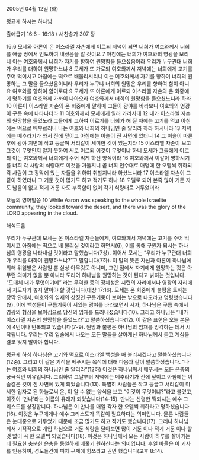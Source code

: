 2005년 04월 12일 (화)

평균케 하시는 하나님



출애굽기 16:6 - 16:18 / 새찬송가 307 장


16:6 모세와 아론이 온 이스라엘 자손에게 이르되 저녁이 되면 너희가 여호와께서 너희를 애굽 땅에서 인도하여 내셨음을 알 것이요 7 아침에는 너희가 여호와의 영광을 보리니 이는 여호와께서 너희가 자기를 향하여 원망함을 들으셨음이라 우리가 누구관대 너희가 우리를 대하여 원망하느냐 8 모세가 또 가로되 여호와께서 저녁에는 너희에게 고기를 주어 먹이시고 아침에는 떡으로 배불리시리니 이는 여호와께서 자기를 향하여 너희의 원망하는 그 말을 들으셨음이니라 우리가 누구냐 너희의 원망은 우리를 향하여 함이 아니요 여호와를 향하여 함이로다 9 모세가 또 아론에게 이르되 이스라엘 자손의 온 회중에게 명하기를 여호와께 가까이 나아오라 여호와께서 너희의 원망함을 들으셨느니라 하라 10 아론이 이스라엘 자손의 온 회중에게 말하매 그들이 광야를 바라보니 여호와의 영광이 구름 속에 나타나더라 11 여호와께서 모세에게 일러 가라사대 12 내가 이스라엘 자손의 원망함을 들었노라 그들에게 고하여 이르기를 너희가 해 질 때에는 고기를 먹고 아침에는 떡으로 배부르리니 나는 여호와 너희의 하나님인 줄 알리라 하라 하시니라 13 저녁에는 메추라기가 와서 진에 덮이고 아침에는 이슬이 진 사면에 있더니 14 그 이슬이 마른 후에 광야 지면에 작고 둥글며 서리같이 세미한 것이 있는지라 15 이스라엘 자손이 보고 그것이 무엇인지 알지 못하여 서로 이르되 이것이 무엇이냐 하니 모세가 그들에게 이르되 이는 여호와께서 너희에게 주어 먹게 하신 양식이라 16 여호와께서 이같이 명하시기를 너희 각 사람의 식량대로 이것을 거둘지니 곧 너희 인수대로 매명에 한 오멜씩 취하되 각 사람이 그 장막에 있는 자들을 위하여 취할지니라 하셨느니라 17 이스라엘 자손이 그같이 하였더니 그 거둔 것이 많기도 하고 적기도 하나 18 오멜로 되어 본즉 많이 거둔 자도 남음이 없고 적게 거둔 자도 부족함이 없이 각기 식량대로 거두었더라 

오늘의 영어말씀 
10 While Aaron was speaking to the whole Israelite community, they looked toward the desert, and there was the glory of the LORD appearing in the cloud.

해석도움





우리가 누구관대 
모세는 온 이스라엘 자손들에게, 여호와께서 저녁에는 고기를 주어 먹이시고 아침에는 떡으로 배 불리실 것이라고 하면서(6), 이를 통해 구원자 되시는 하나님의 영광을 나타내실 것이라고 말했습니다(7상). 이어서 모세는 “우리가 누구관대 너희가 우리를 대하여 원망하느냐?”고 말합니다(7하). 이 말의 뜻은 자신과 아론이 하나님에 의해 위임받은 사람일 뿐 실상 아무것도 아니며, 그런 점에서 자기에게 원망하는 것은 아무런 의미가 없을 뿐 아니라 도리어 하나님을 원망하는 것이 된다고 밝히는 것입니다. “도대체 내가 무엇이기에” 라는 무익한 종의 정체성은 시련의 자리에서나 영광의 자리에서 지도자가 놓지 말아야 할 것입니다(대상 17:16). 모세는 온 회중에게 불평을 토하는 장막 안에서, 여호와의 임재의 상징인 구름기둥이 보이는 밖으로 나오라고 명령했습니다(9). 이에 백성들이 구름기둥이 서있는 광야를 바라보면서 서자, 하나님은 구름 속에서 영광의 형상을 보이심으로 당신의 임재를 드러내셨습니다(10). 그리고 하나님은 “내가 이스라엘 자손의 원망함을 들었노라”고 말씀하셨습니다(12). 이 같은 표현은 오늘 본문에 4번이나 반복되고 있습니다(7-9). 원망과 불평은 하나님의 임재를 망각하는 데서 시작됩니다. 우리는 우리 입술에서 나오는 모든 말들을 살아계신 하나님께서 듣고 계심을 결코 잊지 말아야 합니다. 

평균케 하심 
하나님은 고기와 떡으로 이스라엘 백성을 배 불리시겠다고 말씀하셨습니다(12중). 그리고 이 같은 기적을 베푸시는 목적에 대해 다음과 같이 말씀하셨습니다. “나는 여호와 너희의 하나님인 줄 알리라”(12하) 이것은 하나님께서 베푸시는 모든 은총의 궁극적인 이유입니다. 그리하여 그날부터 저녁에는 메추라기가 진에 덮이고 아침에는 이슬같은 것이 진 사면에 있게 되었습니다(13). 특별히 사람들은 작고 둥글고 서리같이 미세한 입자로 된 하늘로써 온, 이 알 수 없는 양식을 보고 “이것이 무엇이냐?”라고 불렀고, 이것이 ‘만나’라는 이름의 유래가 되었습니다(14-15). 만나는 신령한 떡되시는 예수 그리스도를 상징합니다. 하나님은 이 만나를 매일 각자 한 오멜씩 취하라고 명하셨습니다(16). 이것은 누구에게나 예수 그리스도가 똑같이 필요하다는 의미입니다. 물론 사람들은 눈대중으로 거두었기 때문에 조금 많기도 하고 적기도 했습니다(17). 그러나 하나님께서 기적적으로 개입 하심으로 거둔 식량을 달아보면 많이 거둔 이나 적게 거둔 이나 할 것 없이 꼭 한 오멜씩 되었습니다(18). 이것은 하나님께서 모든 사람이 하루를 살아가는데 필요한 충분한 은총을 동일하게 베풀기 원하신다는 의미입니다. 후일 바울은 이 기사를 인용하여, 성도들간에 피차 구제에 힘쓰라고 권면 했습니다(고후 8:14).